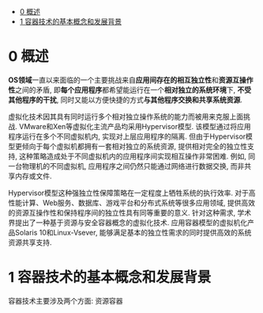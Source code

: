 
<!-- @import "[TOC]" {cmd="toc" depthFrom=1 depthTo=6 orderedList=false} -->

<!-- code_chunk_output -->

* [0 概述](#0-概述)
* [1 容器技术的基本概念和发展背景](#1-容器技术的基本概念和发展背景)

<!-- /code_chunk_output -->

# 0 概述

**OS领域**一直以来面临的一个主要挑战来自**应用间存在的相互独立性**和**资源互操作性**之间的矛盾, 即**每个应用程序**都希望能运行在一个**相对独立的系统环境**下, **不受其他程序的干扰**, 同时又能以方便快捷的方式**与其他程序交换和共享系统资源**.

虚拟化技术因其具有同时运行多个相对独立操作系统的能力而被用来克服上面挑战. VMware和Xen等虚拟化主流产品均采用Hypervisor模型. 该模型通过将应用程序运行在多个不同虚拟机内, 实现对上层应用程序的隔离. 但由于Hypervisor模型更倾向于每个虚拟机都拥有一套相对独立的系统资源, 提供相对完全的独立性支持, 这种策略造成处于不同虚拟机内的应用程序间实现相互操作非常困难. 例如, 同一台物理机的不同虚拟机, 应用程序之间仍然只能通过网络进行数据交换, 而非共享内存或文件.

Hypervisor模型这种强独立性保障策略在一定程度上牺牲系统的执行效率. 对于高性能计算、Web服务、数据库、游戏平台和分布式系统等很多应用领域, 提供高效的资源互操作性和保持程序间的独立性具有同等重要的意义. 针对这种需求, 学术界提出了一种基于资源与安全容器概念的虚拟化技术. 应用容器模型的虚拟机化产品Solaris 10和Linux\-Vsever, 能够满足基本的独立性需求的同时提供高效的系统资源共享支持. 

# 1 容器技术的基本概念和发展背景

容器技术主要涉及两个方面: 资源容器